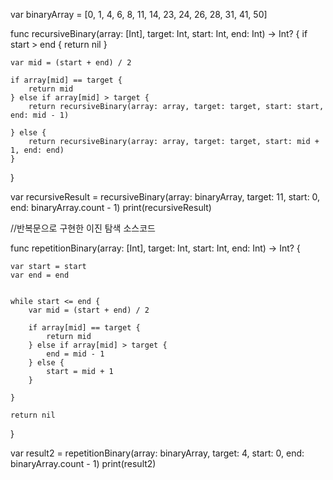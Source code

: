
var binaryArray = [0, 1, 4, 6, 8, 11, 14, 23, 24, 26, 28, 31, 41, 50]

func recursiveBinary(array: [Int], target: Int, start: Int, end: Int) -> Int? {
    if start > end {
        return nil
    }
    
    var mid = (start + end) / 2
    
    if array[mid] == target {
        return mid
    } else if array[mid] > target {
        return recursiveBinary(array: array, target: target, start: start, end: mid - 1)
        
    } else {
        return recursiveBinary(array: array, target: target, start: mid + 1, end: end)
    }
     
}

var recursiveResult = recursiveBinary(array: binaryArray, target: 11, start: 0, end: binaryArray.count - 1)
print(recursiveResult)


//반복문으로 구현한 이진 탐색 소스코드

func repetitionBinary(array: [Int], target: Int, start: Int, end: Int) -> Int? {
    
    var start = start
    var end = end
    
    
    while start <= end {
        var mid = (start + end) / 2
        
        if array[mid] == target {
            return mid
        } else if array[mid] > target {
            end = mid - 1
        } else {
            start = mid + 1
        }
        
    }
    
    return nil
    
}

var result2 = repetitionBinary(array: binaryArray, target: 4, start: 0, end: binaryArray.count - 1)
print(result2)
